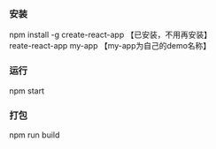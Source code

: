 ### 安装
npm install -g create-react-app  【已安装，不用再安装】  
reate-react-app my-app 【my-app为自己的demo名称】

### 运行
npm start

### 打包
npm run build

